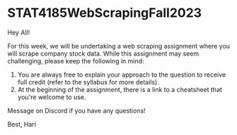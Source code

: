 # STAT4185WebScrapingFall2023

Hey All!

For this week, we will be undertaking a web scraping assignment where you will scrape company stock data. While this assignment may seem challenging, please keep the following in mind:

1) You are always free to explain your approach to the question to receive full credit (refer to the syllabus for more details).
2) At the beginning of the assignment, there is a link to a cheatsheet that you're welcome to use.

Message on Discord if you have any questions!

Best,
Hari
